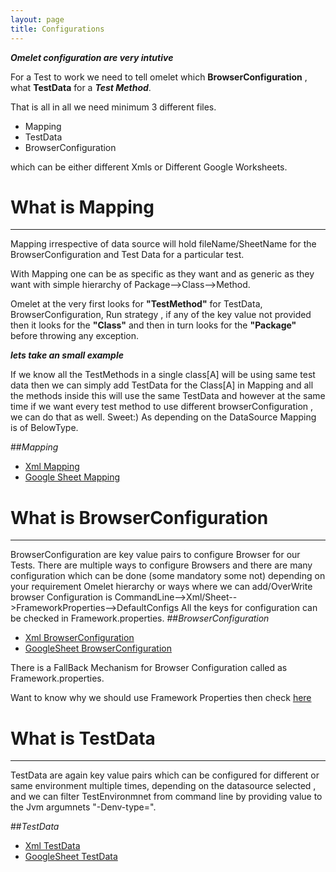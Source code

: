 ```yaml
---
layout: page
title: Configurations
---
```


**_Omelet configuration are very intutive_**

For a Test to work we need to tell omelet which **BrowserConfiguration** , what **TestData** for a **_Test Method_**.

That is all in all we need minimum 3 different files.

* Mapping
* TestData
* BrowserConfiguration

which can be either different Xmls or Different Google Worksheets.



 
# What is Mapping
-------------

Mapping irrespective of data source will hold fileName/SheetName for the BrowserConfiguration and Test Data for a particular test.

With Mapping one can be as specific as they want and as generic as they want with simple hierarchy of Package-->Class-->Method.

Omelet at the very first looks for **"TestMethod"** for TestData, BrowserConfiguration, Run strategy , if any of the key value not provided then it looks for the **"Class"** and then in turn looks for the **"Package"** before throwing any exception.

**_lets take an small example_**

If we know all the TestMethods in a single class[A] will be using same test data then we can simply add TestData for the Class[A] in Mapping and all the methods inside this will use the same TestData and however at the same time if we want every test method to use different browserConfiguration , we can do that as well. Sweet:)
As depending on the DataSource Mapping is of BelowType.

##_Mapping_
* [Xml Mapping]()
* [Google Sheet Mapping]()

# What is BrowserConfiguration
-----------------------

BrowserConfiguration are key value pairs to configure Browser for our Tests. There are multiple ways to configure Browsers and there are many configuration which can be done (some mandatory some not) depending on your requirement
Omelet hierarchy or ways where we can add/OverWrite browser Configuration is CommandLine-->Xml/Sheet-->FrameworkProperties-->DefaultConfigs
All the keys for configuration can be checked in Framework.properties. 
##_BrowserConfiguration_
* [Xml BrowserConfiguration]()
* [GoogleSheet BrowserConfiguration]({{%site.url}}/Documentation/Data)


There is a FallBack Mechanism for Browser Configuration called as Framework.properties. 

Want to know why we should use Framework Properties then check [here]({{%site.url%}}/Documentation/Configuration/FrameworkProperties)

# What is TestData
--------------

TestData are again key value pairs which can be configured for different or same environment multiple times, depending on the datasource selected , and we can filter TestEnvironmnet from command line by providing value to the Jvm argumnets "-Denv-type=".


##_TestData_
* [Xml TestData]()
* [GoogleSheet TestData]({{%site.url}}/Documentation/Data)

